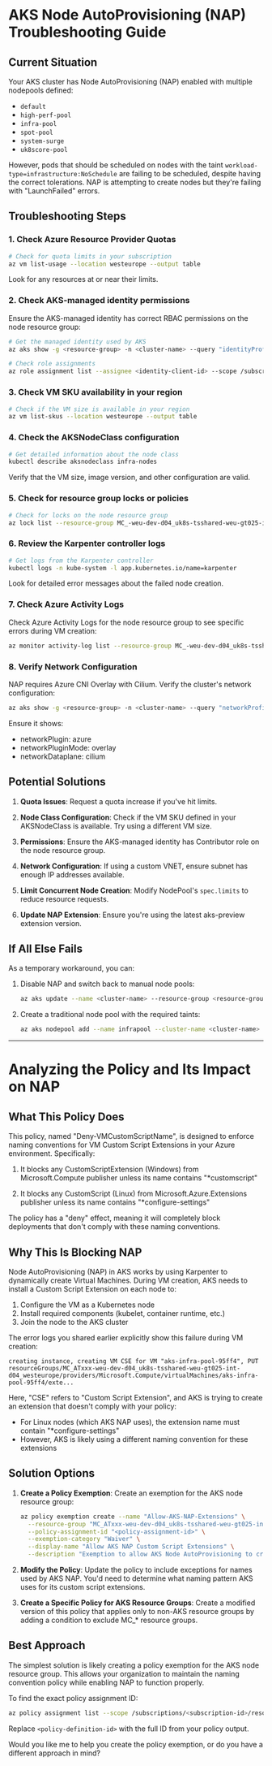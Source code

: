 # AKS Node AutoProvisioning (NAP) Troubleshooting Guide

## Current Situation

Your AKS cluster has Node AutoProvisioning (NAP) enabled with multiple nodepools defined:
- `default`
- `high-perf-pool`
- `infra-pool`
- `spot-pool`
- `system-surge`
- `uk8score-pool`

However, pods that should be scheduled on nodes with the taint `workload-type=infrastructure:NoSchedule` are failing to be scheduled, despite having the correct tolerations. NAP is attempting to create nodes but they're failing with "LaunchFailed" errors.

## Troubleshooting Steps

### 1. Check Azure Resource Provider Quotas

```bash
# Check for quota limits in your subscription
az vm list-usage --location westeurope --output table
```

Look for any resources at or near their limits.

### 2. Check AKS-managed identity permissions

Ensure the AKS-managed identity has correct RBAC permissions on the node resource group:

```bash
# Get the managed identity used by AKS
az aks show -g <resource-group> -n <cluster-name> --query "identityProfile.kubeletidentity.clientId" -o tsv

# Check role assignments
az role assignment list --assignee <identity-client-id> --scope /subscriptions/<subscription-id>/resourceGroups/MC_*
```

### 3. Check VM SKU availability in your region

```bash
# Check if the VM size is available in your region
az vm list-skus --location westeurope --output table
```

### 4. Check the AKSNodeClass configuration

```bash
# Get detailed information about the node class
kubectl describe aksnodeclass infra-nodes
```

Verify that the VM size, image version, and other configuration are valid.

### 5. Check for resource group locks or policies

```bash
# Check for locks on the node resource group
az lock list --resource-group MC_-weu-dev-d04_uk8s-tsshared-weu-gt025-int-d04_westeurope
```

### 6. Review the Karpenter controller logs

```bash
# Get logs from the Karpenter controller
kubectl logs -n kube-system -l app.kubernetes.io/name=karpenter
```

Look for detailed error messages about the failed node creation.

### 7. Check Azure Activity Logs

Check Azure Activity Logs for the node resource group to see specific errors during VM creation:

```bash
az monitor activity-log list --resource-group MC_-weu-dev-d04_uk8s-tsshared-weu-gt025-int-d04_westeurope --start-time 2025-05-13T00:00:00Z
```

### 8. Verify Network Configuration

NAP requires Azure CNI Overlay with Cilium. Verify the cluster's network configuration:

```bash
az aks show -g <resource-group> -n <cluster-name> --query "networkProfile"
```

Ensure it shows:
- networkPlugin: azure
- networkPluginMode: overlay
- networkDataplane: cilium

## Potential Solutions

1. **Quota Issues**: Request a quota increase if you've hit limits.

2. **Node Class Configuration**: Check if the VM SKU defined in your AKSNodeClass is available. Try using a different VM size.

3. **Permissions**: Ensure the AKS-managed identity has Contributor role on the node resource group.

4. **Network Configuration**: If using a custom VNET, ensure subnet has enough IP addresses available.

5. **Limit Concurrent Node Creation**: Modify NodePool's `spec.limits` to reduce resource requests.

6. **Update NAP Extension**: Ensure you're using the latest aks-preview extension version.

## If All Else Fails

As a temporary workaround, you can:

1. Disable NAP and switch back to manual node pools:
   ```bash
   az aks update --name <cluster-name> --resource-group <resource-group> --node-provisioning-mode Manual
   ```

2. Create a traditional node pool with the required taints:
   ```bash
   az aks nodepool add --name infrapool --cluster-name <cluster-name> --resource-group <resource-group> --node-taints workload-type=infrastructure:NoSchedule
   ```

---

# Analyzing the Policy and Its Impact on NAP

## What This Policy Does

This policy, named "Deny-VMCustomScriptName", is designed to enforce naming conventions for VM Custom Script Extensions in your Azure environment. Specifically:

1. It blocks any CustomScriptExtension (Windows) from Microsoft.Compute publisher unless its name contains "*customscript"

2. It blocks any CustomScript (Linux) from Microsoft.Azure.Extensions publisher unless its name contains "*configure-settings"

The policy has a "deny" effect, meaning it will completely block deployments that don't comply with these naming conventions.

## Why This Is Blocking NAP

Node AutoProvisioning (NAP) in AKS works by using Karpenter to dynamically create Virtual Machines. During VM creation, AKS needs to install a Custom Script Extension on each node to:

1. Configure the VM as a Kubernetes node
2. Install required components (kubelet, container runtime, etc.)
3. Join the node to the AKS cluster

The error logs you shared earlier explicitly show this failure during VM creation:

```
creating instance, creating VM CSE for VM "aks-infra-pool-95ff4", PUT resourceGroups/MC_ATxxx-weu-dev-d04_uk8s-tsshared-weu-gt025-int-d04_westeurope/providers/Microsoft.Compute/virtualMachines/aks-infra-pool-95ff4/exte...
```

Here, "CSE" refers to "Custom Script Extension", and AKS is trying to create an extension that doesn't comply with your policy:

- For Linux nodes (which AKS NAP uses), the extension name must contain "*configure-settings"
- However, AKS is likely using a different naming convention for these extensions

## Solution Options

1. **Create a Policy Exemption**:
   Create an exemption for the AKS node resource group:
   ```bash
   az policy exemption create --name "Allow-AKS-NAP-Extensions" \
     --resource-group "MC_ATxxx-weu-dev-d04_uk8s-tsshared-weu-gt025-int-d04_westeurope" \
     --policy-assignment-id "<policy-assignment-id>" \
     --exemption-category "Waiver" \
     --display-name "Allow AKS NAP Custom Script Extensions" \
     --description "Exemption to allow AKS Node AutoProvisioning to create VMs with custom extensions"
   ```

2. **Modify the Policy**:
   Update the policy to include exceptions for names used by AKS NAP. You'd need to determine what naming pattern AKS uses for its custom script extensions.

3. **Create a Specific Policy for AKS Resource Groups**:
   Create a modified version of this policy that applies only to non-AKS resource groups by adding a condition to exclude MC_* resource groups.

## Best Approach

The simplest solution is likely creating a policy exemption for the AKS node resource group. This allows your organization to maintain the naming convention policy while enabling NAP to function properly.

To find the exact policy assignment ID:

```bash
az policy assignment list --scope /subscriptions/<subscription-id>/resourceGroups/MC_ATxxx-weu-dev-d04_uk8s-tsshared-weu-gt025-int-d04_westeurope --query "[?policyDefinitionId=='<policy-definition-id>'].id" -o tsv
```

Replace `<policy-definition-id>` with the full ID from your policy output.

Would you like me to help you create the policy exemption, or do you have a different approach in mind?